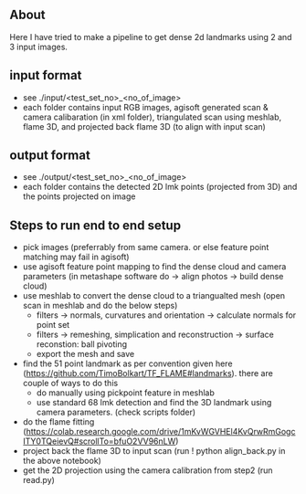 ## About

Here I have tried to make a pipeline to get dense 2d landmarks using 2 and 3 input images.

## input format
- see ./input/<test_set_no>_<no_of_image>
- each folder contains input RGB images, agisoft generated scan & camera calibaration (in xml folder), triangulated scan using meshlab, flame 3D, and projected back flame 3D (to align with input scan)

## output format
- see ./output/<test_set_no>_<no_of_image>
- each folder contains the detected 2D lmk points (projected from 3D) and the points projected on image

## Steps to run end to end setup
- pick images (preferrably from same camera. or else feature point matching may fail in agisoft)
- use agisoft feature point mapping to find the dense cloud and camera parameters (in metashape software do -> align photos -> build dense cloud)
- use meshlab to convert the dense cloud to a triangualted mesh (open scan in meshlab and do the below steps)
    - filters -> normals, curvatures and orientation -> calculate normals for point set
    - filters -> remeshing, simplication and reconstruction -> surface reconstion: ball pivoting
    - export the mesh and save
- find the 51 point landmark as per convention given here (https://github.com/TimoBolkart/TF_FLAME#landmarks). there are couple of ways to do this 
    - do manually using pickpoint feature in meshlab 
    - use standard 68 lmk detection and find the 3D landmark using camera parameters. (check scripts folder)
- do the flame fitting (https://colab.research.google.com/drive/1mKvWGVHEl4KvQrwRmGogcITY0TQeievQ#scrollTo=bfuO2VV96nLW)
- project back the flame 3D to input scan (run ! python align_back.py in the above notebook)
- get the 2D projection using the camera calibration from step2 (run read.py)
